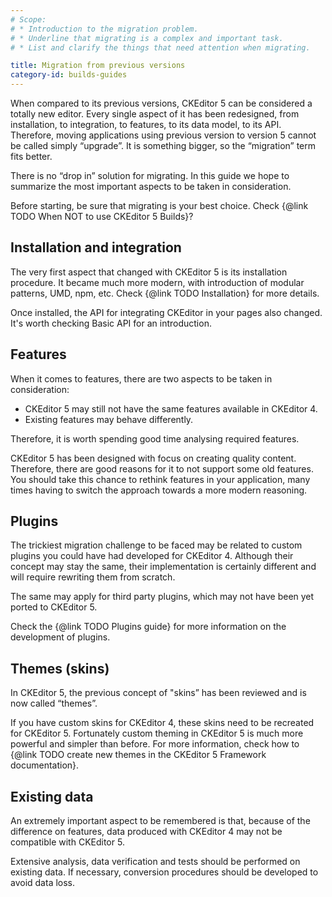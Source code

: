 ```yaml
---
# Scope:
# * Introduction to the migration problem.
# * Underline that migrating is a complex and important task.
# * List and clarify the things that need attention when migrating.

title: Migration from previous versions
category-id: builds-guides
---
```


When compared to its previous versions, CKEditor 5 can be considered a totally new editor. Every single aspect of it has been redesigned, from installation, to integration, to features, to its data model, to its API. Therefore, moving applications using previous version to version 5 cannot be called simply “upgrade”. It is something bigger, so the “migration” term fits better.

There is no “drop in” solution for migrating. In this guide we hope to summarize the most important aspects to be taken in consideration.

Before starting, be sure that migrating is your best choice. Check {@link TODO When NOT to use CKEditor 5 Builds}?

## Installation and integration

The very first aspect that changed with CKEditor 5 is its installation procedure. It became much more modern, with introduction of modular patterns, UMD, npm, etc. Check {@link TODO Installation} for more details.

Once installed, the API for integrating CKEditor in your pages also changed. It's worth checking Basic API for an introduction.

## Features

When it comes to features, there are two aspects to be taken in consideration:

* CKEditor 5 may still not have the same features available in CKEditor 4.
* Existing features may behave differently.

Therefore, it is worth spending good time analysing required features.

CKEditor 5 has been designed with focus on creating quality content. Therefore, there are good reasons for it to not support some old features. You should take this chance to rethink features in your application, many times having to switch the approach towards a more modern reasoning.

<!-- TODO 4 -->

## Plugins

The trickiest migration challenge to be faced may be related to custom plugins you could have had developed for CKEditor 4. Although their concept may stay the same, their implementation is certainly different and will require rewriting them from scratch.

The same may apply for third party plugins, which may not have been yet ported to CKEditor 5.

Check the {@link TODO Plugins guide} for more information on the development of plugins.

## Themes (skins)

In CKEditor 5, the previous concept of "skins” has been reviewed and is now called “themes”.

If you have custom skins for CKEditor 4, these skins need to be recreated for CKEditor 5. Fortunately custom theming in CKEditor 5 is much more powerful and simpler than before. For more information, check how to {@link TODO create new themes in the CKEditor 5 Framework documentation}.

## Existing data

An extremely important aspect to be remembered is that, because of the difference on features, data produced with CKEditor 4 may not be compatible with CKEditor 5.

Extensive analysis, data verification and tests should be performed on existing data. If necessary, conversion procedures should be developed to avoid data loss.
